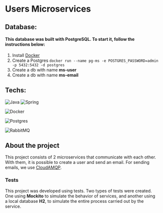# Users Microservices

## Database:

#### This database was built with PostgreSQL. To start it, follow the instructions below:
1. Install [Docker](https://docs.docker.com/get-docker/)
2. Create a Postgres `docker run --name pg-ms -e POSTGRES_PASSWORD=admin -p 5432:5432 -d postgres`
3. Create a db with name **ms-user**
4. Create a db with name **ms-email**

## Techs:
![Java](https://img.shields.io/badge/java-%23ED8B00.svg?style=for-the-badge&logo=openjdk&logoColor=white)
![Spring](https://img.shields.io/badge/spring-%236DB33F.svg?style=for-the-badge&logo=spring&logoColor=white)

![Docker](https://img.shields.io/badge/docker-%230db7ed.svg?style=for-the-badge&logo=docker&logoColor=white)

![Postgres](https://img.shields.io/badge/postgres-%23316192.svg?style=for-the-badge&logo=postgresql&logoColor=white)

![RabbitMQ](https://img.shields.io/badge/Rabbitmq-FF6600?style=for-the-badge&logo=rabbitmq&logoColor=white)

## About the project
This project consists of 2 microservices that communicate with each other. With them, it is possible to create a user and send an email. For sending emails, we use [CloudAMQP](https://customer.cloudamqp.com/).

### Tests
This project was developed using tests. Two types of tests were created. One using **Mockito** to simulate the behavior of services, and another using a local database **H2**, to simulate the entire process carried out by the service.